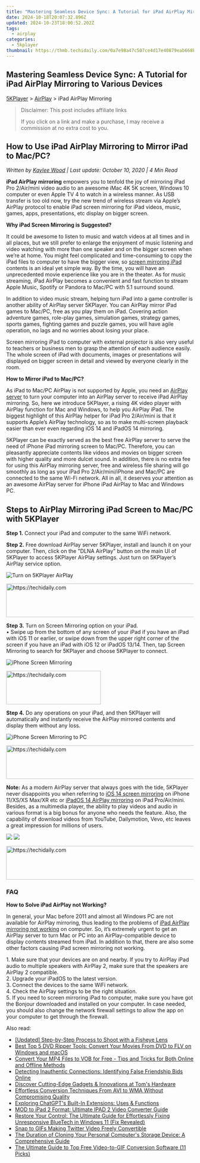 ```yaml
---
title: "Mastering Seamless Device Sync: A Tutorial for iPad AirPlay Mirroring to Various Devices"
date: 2024-10-18T20:07:32.896Z
updated: 2024-10-23T18:00:52.202Z
tags:
  - airplay
categories:
  - 5kplayer
thumbnail: https://thmb.techidaily.com/0a7e98a47c507ce4d17e40879eab668bc44ad83b05fd8fefcba56a2f27460108.jpg
---
```


## Mastering Seamless Device Sync: A Tutorial for iPad AirPlay Mirroring to Various Devices

[5KPlayer](https://tools.techidaily.com/5kplayer/products/) \> [AirPlay](https://tools.techidaily.com/5kplayer/airplay/) \> iPad AirPlay Mirroring

>  Disclaimer: This post includes affiliate links
>
>  If you click on a link and make a purchase, I may receive a commission at no extra cost to you.
>

## How to Use iPad AirPlay Mirroring to Mirror iPad to Mac/PC?

 _Written by [Kaylee Wood](https://www.quora.com/profile/Amanda-Hu-21) | Last update: October 10, 2020 | 4 Min Read_

**iPad AirPlay mirroring** empowers you to tenfold the joy of mirroring iPad Pro 2/Air/mini video audio to an awesome iMac 4K 5K screen, Windows 10 computer or even Apple TV 4 to watch in a wireless manner. As USB transfer is too old now, try the new trend of wireless stream via Apple’s AirPlay protocol to enable iPad screen mirroring for iPad videos, music, games, apps, presentations, etc display on bigger screen.

**Why iPad Screen Mirroring is Suggested?**

It could be awesome to listen to music and watch videos at all times and in all places, but we still prefer to enlarge the enjoyment of music listening and video watching with more than one speaker and on the bigger screen when we’re at home. You might feel complicated and time-consuming to copy the iPad files to computer to have the bigger view, so [screen mirroring iPad](https://tools.techidaily.com/5kplayer/airplay/) contents is an ideal yet simple way. By the time, you will have an unprecedented movie experience like you are in the theater. As for music streaming, iPad AirPlay becomes a convenient and fast function to stream Apple Music, Spotify or Pandora to Mac/PC with 5.1 surround sound.

In addition to video music stream, helping turn iPad into a game controller is another ability of AirPlay server 5KPlayer. You can AirPlay mirror iPad games to Mac/PC, free as you play them on iPad. Covering action adventure games, role-play games, simulation games, strategy games, sports games, fighting games and puzzle games, you will have agile operation, no lags and no worries about losing your place.

Screen mirroring iPad to computer with external projector is also very useful to teachers or business men to grasp the attention of each audience easily. The whole screen of iPad with documents, images or presentations will displayed on bigger screen in detail and viewed by everyone clearly in the room.

**How to Mirror iPad to Mac/PC?**

As iPad to Mac/PC AirPlay is not supported by Apple, you need an [AirPlay server](https://tools.techidaily.com/5kplayer/airplay/) to turn your computer into an AirPlay server to receive iPad AirPlay mirroring. So, here we introduce 5KPlayer, a rising 4K video player with AirPlay function for Mac and Windows, to help you AirPlay iPad. The biggest highlight of this AirPlay helper for iPad Pro 2/Air/mini is that it supports Apple’s AirPlay technology, so as to make multi-screen playback easier than ever even regarding iOS 14 and iPadOS 14 mirroring.

5KPlayer can be exactly served as the best free AirPlay server to serve the need of iPhone iPad mirroring screen to Mac/PC. Therefore, you can pleasantly appreciate contents like videos and movies on bigger screen with higher quality and more dulcet sound. In addition, there is no extra fee for using this AirPlay mirroring server, free and wireless file sharing will go smoothly as long as your iPad Pro 2/Air/mini/iPhone and Mac/PC are connected to the same Wi-Fi network. All in all, it deserves your attention as an awesome AirPlay server for iPhone iPad AirPlay to Mac and Windows PC.

## Steps to AirPlay Mirroring iPad Screen to Mac/PC with 5KPlayer

**Step 1.** Connect your iPad and computer to the same WiFi network.

**Step 2.** Free download AirPlay server 5KPlayer, install and launch it on your computer. Then, click on the "DLNA AirPlay" button on the main UI of 5KPlayer to access 5KPlayer AirPlay settings. Just turn on 5KPlayer’s AirPlay service option.

![Turn on 5KPlayer AirPlay](https://www.5kplayer.com/airplay/img/turn-on-airplay-5kplayer.jpg) 

<!-- affiliate ads begin -->
<a href="https://imp.i357552.net/c/5597632/1030129/11832" target="_top" id="1030129">
  <img src="//a.impactradius-go.com/display-ad/11832-1030129" border="0" alt="https://techidaily.com" width="720" height="90"/>
</a>
<img height="0" width="0" src="https://imp.i357552.net/i/5597632/1030129/11832" style="position:absolute;visibility:hidden;" border="0" />
<!-- affiliate ads end -->

**Step 3.** Turn on Screen Mirroring option on your iPad.  
 • Swipe up from the bottom of any screen of your iPad if you have an iPad with iOS 11 or earlier, or swipe down from the upper right corner of the screen if you have an iPad with iOS 12 or iPadOS 13/14\. Then, tap Screen Mirroring to search for 5KPlayer and choose 5KPlayer to connect.

![iPhone Screen Mirroring](https://www.5kplayer.com/airplay/img/iphone-screen-mirroring.jpg) 

<!-- affiliate ads begin -->
<a href="https://25home.pxf.io/c/5597632/2148641/16836" target="_top" id="2148641">
  <img src="//a.impactradius-go.com/display-ad/16836-2148641" border="0" alt="https://techidaily.com" width="254" height="90"/>
</a>
<img height="0" width="0" src="https://25home.pxf.io/i/5597632/2148641/16836" style="position:absolute;visibility:hidden;" border="0" />
<!-- affiliate ads end -->

**Step 4.** Do any operations on your iPad, and then 5KPlayer will automatically and instantly receive the AirPlay mirrored contents and display them without any loss.

![iPhone Screen Mirroring to PC](https://www.5kplayer.com/airplay/img/mirror-iphone-to-windows.jpg) 

<!-- affiliate ads begin -->
<a href="https://ephamedtechinc.pxf.io/c/5597632/2136612/26400" target="_top" id="2136612">
  <img src="//a.impactradius-go.com/display-ad/26400-2136612" border="0" alt="https://techidaily.com" width="728" height="90"/>
</a>
<img height="0" width="0" src="https://ephamedtechinc.pxf.io/i/5597632/2136612/26400" style="position:absolute;visibility:hidden;" border="0" />
<!-- affiliate ads end -->

**Note:** As a modern AirPlay server that always goes with the tide, 5KPlayer never disappoints you when referring to [iOS 14 screen mirroring](https://tools.techidaily.com/5kplayer/airplay/) on iPhone 11/XS/XS Max/XR etc or [iPadOS 14 AirPlay mirroring](https://tools.techidaily.com/5kplayer/airplay/) on iPad Pro/Air/mini. Besides, as a multimedia player, the ability to play videos and audio in various format is a big bonus for anyone who needs the feature. Also, the capability of download videos from YouTube, Dailymotion, Vevo, etc leaves a great impression for millions of users.

[![](https://www.5kplayer.com/airplay/../button/freedownbackmac.png)](https://tools.techidaily.com/5kplayer/products/) [![](https://www.5kplayer.com/airplay/../button/freedownwhitewin.png)](https://tools.techidaily.com/5kplayer/products/) 

<!-- affiliate ads begin -->
<a href="https://appsumo.8odi.net/c/5597632/2075476/7443" target="_top" id="2075476">
  <img src="//a.impactradius-go.com/display-ad/7443-2075476" border="0" alt="https://techidaily.com" width="728" height="90"/>
</a>
<img height="0" width="0" src="https://appsumo.8odi.net/i/5597632/2075476/7443" style="position:absolute;visibility:hidden;" border="0" />
<!-- affiliate ads end -->

### FAQ

**How to Solve iPad AirPlay not Working?**

In general, your Mac before 2011 and almost all Windows PC are not available for AirPlay mirroring, thus leading to the problems of [iPad AirPlay mirroring not working](https://tools.techidaily.com/5kplayer/airplay/) on computer. So, it’s extremely urgent to get an AirPlay server to turn Mac or PC into an AirPlay-compatible device to display contents streamed from iPad. In addition to that, there are also some other factors causing iPad screen mirroring not working.

1\. Make sure that your devices are on and nearby. If you try to AirPlay iPad audio to multiple speakers with AirPlay 2, make sure that the speakers are AirPlay 2 compatible.  
 2\. Upgrade your iPadOS to the latest version.  
 3\. Connect the devices to the same WiFi network.  
 4\. Check the AirPlay settings to be the right situation.  
 5\. If you need to screen mirroring iPad to computer, make sure you have got the Bonjour downloaded and installed on your computer. In case needed, you should also change the network firewall settings to allow the app on your computer to get through the firewall.

<ins class="adsbygoogle"
     style="display:block"
     data-ad-format="autorelaxed"
     data-ad-client="ca-pub-7571918770474297"
     data-ad-slot="1223367746"></ins>

<ins class="adsbygoogle"
     style="display:block"
     data-ad-client="ca-pub-7571918770474297"
     data-ad-slot="8358498916"
     data-ad-format="auto"
     data-full-width-responsive="true"></ins>

<span class="atpl-alsoreadstyle">Also read:</span>
<div><ul>
<li><a href="https://extra-approaches.techidaily.com/updated-step-by-step-process-to-shoot-with-a-fisheye-lens/"><u>[Updated] Step-by-Step Process to Shoot with a Fisheye Lens</u></a></li>
<li><a href="https://media-tips.techidaily.com/best-top-5-dvd-ripper-tools-convert-your-movies-from-dvd-to-flv-on-windows-and-macos/"><u>Best Top 5 DVD Ripper Tools: Convert Your Movies From DVD to FLV on Windows and macOS</u></a></li>
<li><a href="https://media-tips.techidaily.com/convert-your-mp4-files-to-vob-for-free-tips-and-tricks-for-both-online-and-offline-methods/"><u>Convert Your MP4 Files to VOB for Free - Tips and Tricks for Both Online and Offline Methods</u></a></li>
<li><a href="https://techno-recovery.techidaily.com/detecting-inauthentic-connections-identifying-false-friendship-bids-online/"><u>Detecting Inauthentic Connections: Identifying False Friendship Bids Online</u></a></li>
<li><a href="https://hardware-tips.techidaily.com/discover-cutting-edge-gadgets-and-innovations-at-toms-hardware/"><u>Discover Cutting-Edge Gadgets & Innovations at Tom's Hardware</u></a></li>
<li><a href="https://media-tips.techidaily.com/effortless-conversion-techniques-from-avi-to-wma-without-compromising-quality/"><u>Effortless Conversion Techniques From AVI to WMA Without Compromising Quality</u></a></li>
<li><a href="https://tech-haven.techidaily.com/exploring-chatgpts-built-in-extensions-uses-and-functions/"><u>Exploring ChatGPT's Built-In Extensions: Uses & Functions</u></a></li>
<li><a href="https://media-tips.techidaily.com/mod-to-ipad-2-format-ultimate-ipad-2-video-converter-guide/"><u>MOD to iPad 2 Format: Ultimate IPAD 2 Video Converter Guide</u></a></li>
<li><a href="https://driver-error.techidaily.com/restore-your-control-the-ultimate-guide-for-effortlessly-fixing-unresponsive-bluetech-in-windows-11-fix-revealed/"><u>Restore Your Control: The Ultimate Guide for Effortlessly Fixing Unresponsive BlueTech in Windows 11 (Fix Revealed)</u></a></li>
<li><a href="https://twitter-videos.techidaily.com/snap-to-gifs-making-twitter-video-freely-convertible/"><u>Snap to GIFs Making Twitter Video Freely Convertible</u></a></li>
<li><a href="https://win-web.techidaily.com/the-duration-of-cloning-your-personal-computers-storage-device-a-comprehensive-guide/"><u>The Duration of Cloning Your Personal Computer's Storage Device: A Comprehensive Guide</u></a></li>
<li><a href="https://media-tips.techidaily.com/the-ultimate-guide-to-top-free-video-to-gif-conversion-software-11-picks/"><u>The Ultimate Guide to Top Free Video-to-GIF Conversion Software (11 Picks)</u></a></li>
</ul></div>

